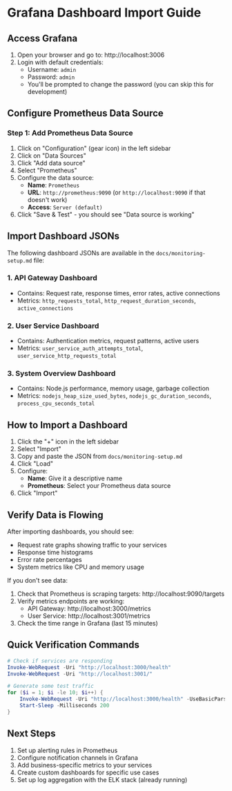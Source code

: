 # Grafana Dashboard Import Guide

## Access Grafana
1. Open your browser and go to: http://localhost:3006
2. Login with default credentials:
   - Username: `admin`
   - Password: `admin`
   - You'll be prompted to change the password (you can skip this for development)

## Configure Prometheus Data Source

### Step 1: Add Prometheus Data Source
1. Click on "Configuration" (gear icon) in the left sidebar
2. Click on "Data Sources"
3. Click "Add data source"
4. Select "Prometheus"
5. Configure the data source:
   - **Name**: `Prometheus`
   - **URL**: `http://prometheus:9090` (or `http://localhost:9090` if that doesn't work)
   - **Access**: `Server (default)`
6. Click "Save & Test" - you should see "Data source is working"

## Import Dashboard JSONs

The following dashboard JSONs are available in the `docs/monitoring-setup.md` file:

### 1. API Gateway Dashboard
- Contains: Request rate, response times, error rates, active connections
- Metrics: `http_requests_total`, `http_request_duration_seconds`, `active_connections`

### 2. User Service Dashboard  
- Contains: Authentication metrics, request patterns, active users
- Metrics: `user_service_auth_attempts_total`, `user_service_http_requests_total`

### 3. System Overview Dashboard
- Contains: Node.js performance, memory usage, garbage collection
- Metrics: `nodejs_heap_size_used_bytes`, `nodejs_gc_duration_seconds`, `process_cpu_seconds_total`

## How to Import a Dashboard

1. Click the "+" icon in the left sidebar
2. Select "Import"
3. Copy and paste the JSON from `docs/monitoring-setup.md`
4. Click "Load"
5. Configure:
   - **Name**: Give it a descriptive name
   - **Prometheus**: Select your Prometheus data source
6. Click "Import"

## Verify Data is Flowing

After importing dashboards, you should see:
- Request rate graphs showing traffic to your services
- Response time histograms
- Error rate percentages
- System metrics like CPU and memory usage

If you don't see data:
1. Check that Prometheus is scraping targets: http://localhost:9090/targets
2. Verify metrics endpoints are working:
   - API Gateway: http://localhost:3000/metrics
   - User Service: http://localhost:3001/metrics
3. Check the time range in Grafana (last 15 minutes)

## Quick Verification Commands

```powershell
# Check if services are responding
Invoke-WebRequest -Uri "http://localhost:3000/health"
Invoke-WebRequest -Uri "http://localhost:3001/"

# Generate some test traffic
for ($i = 1; $i -le 10; $i++) {
    Invoke-WebRequest -Uri "http://localhost:3000/health" -UseBasicParsing | Out-Null
    Start-Sleep -Milliseconds 200
}
```

## Next Steps

1. Set up alerting rules in Prometheus
2. Configure notification channels in Grafana  
3. Add business-specific metrics to your services
4. Create custom dashboards for specific use cases
5. Set up log aggregation with the ELK stack (already running)
